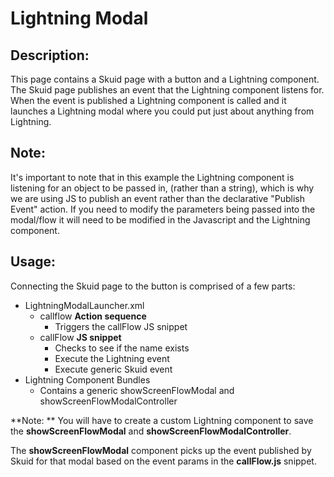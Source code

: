 # Lightning Modal 

## Description:
This page contains a Skuid page with a button and a Lightning component. The Skuid page publishes an event that the Lightning component listens for. When the event is published a Lightning component is called and it launches a Lightning modal where you could put just about anything from Lightning.

## Note:
It's important to note that in this example the Lightning component is listening for an object to be passed in, (rather than a string), which is why we are using JS to publish an event rather than the declarative "Publish Event" action. If you need to modify the parameters being passed into the modal/flow it will need to be modified in the Javascript and the Lightning component.   

## Usage:
Connecting the Skuid page to the button is comprised of a few parts: 
* LightningModalLauncher.xml
    * callflow  **Action sequence**
        *  Triggers the callFlow JS snippet 
    *  callFlow  **JS snippet**
        *   Checks to see if the name exists 
        *   Execute the Lightning event 
        *   Execute generic Skuid event     
*   Lightning Component Bundles
    *   Contains a generic showScreenFlowModal and showScreenFlowModalController

**Note:  **
You will have to create a custom Lightning component to save the **showScreenFlowModal** and **showScreenFlowModalController**.
    
The **showScreenFlowModal** component picks up the event published by Skuid for that modal based on the event params in the **callFlow.js** snippet.  